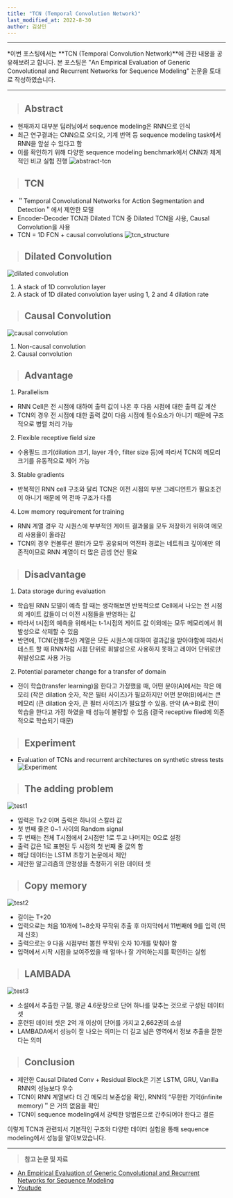 ```yaml
---
title: "TCN (Temporal Convolution Network)"
last_modified_at: 2022-8-30
author: 김상민
---
```


-------------

*이번 포스팅에서는 **TCN (Temporal Convolution Network)**에 관한 내용을 공유해보려고 합니다. 본 포스팅은 "An Empirical Evaluation of Generic Convolutional and Recurrent Networks for Sequence Modeling" 논문을 토대로 작성하였습니다.


---------------

> ## Abstract
   - 현재까지 대부분 딥러닝에서 sequence modeling은 RNN으로 인식
   - 최근 연구결과는 CNN으로 오디오, 기계 번역 등 sequence modeling task에서 RNN을 앞설 수 있다고 함
   - 이를 확인하기 위해 다양한 sequence modeling benchmark에서 CNN과 체계적인 비교 실험 진행
![abstract-tcn](https://user-images.githubusercontent.com/102953592/187330720-d84f1506-63b5-4971-afe0-28a0da4e66ed.JPG)


> ## TCN
   - ＂Temporal Convolutional Networks for Action Segmentation and Detection＂에서 제안한 모델
   - Encoder-Decoder TCN과 Dilated TCN 중 Dilated TCN을 사용, Causal Convolution을 사용
   - TCN = 1D FCN + causal convolutions
![tcn_structure](https://user-images.githubusercontent.com/102953592/187330920-6d3cffe9-867b-4aba-b033-fe5f3ec205cf.JPG)


> ## Dilated Convolution
![dilated convolution](https://user-images.githubusercontent.com/102953592/187335424-9f969005-7b93-4106-9d55-ea66fbd19ff3.JPG)
1) A stack of 1D convolution layer
2) A stack of 1D dilated convolution layer using 1, 2 and 4 dilation rate


> ## Causal Convolution
![causal convolution](https://user-images.githubusercontent.com/102953592/187335439-761ae1f1-5441-4a13-bef9-953a1e04bbe7.JPG)
1) Non-causal convolution
2) Causal convolution


> ## Advantage
  1) Parallelism
   - RNN Cell은 전 시점에 대하여 출력 값이 나온 후 다음 시점에 대한 출력 값 계산
   - TCN의 경우 전 시점에 대한 출력 값이 다음 시점에 필수요소가 아니기 때문에 구조적으로 병렬 처리 가능
  
  2) Flexible receptive field size
   - 수용필드 크기(dilation 크기, layer 개수, filter size 등)에 따라서 TCN의 메모리 크기를 유동적으로 제어 가능

  3) Stable gradients
   - 반복적인 RNN cell 구조와 달리 TCN은 이전 시점의 부분 그레디언트가 필요조건이 아니기 때문에 역 전파 구조가 다름
  
  4) Low memory requirement for training
   - RNN 계열 경우 각 시퀀스에 부부적인 게이트 결과물을 모두 저장하기 위하여 메모리 사용율이 올라감
   - TCN의 경우 컨볼루션 필터가 모두 공유되며 역전파 경로는 네트워크 깊이에만 의존적이므로 RNN 계열이 더 많은 곱셈 연산 필요

> ## Disadvantage
  1) Data storage during evaluation
   - 학습된 RNN 모델이 예측 할 때는 생각해보면 반복적으로 Cell에서 나오는 전 시점의 게이트 값들이 더 이전 시점들을 반영하는 값
   - 따라서 t시점의 예측을 위해서는 t-1시점의 게이트 값 이외에는 모두 메모리에서 휘발성으로 삭제할 수 있음
   - 반면에, TCN(컨볼루션) 계열은 모든 시퀀스에 대하여 결과값을 받아야함에 따라서 테스트 할 때 RNN처럼 시점 단위로 휘발성으로 사용하지 못하고 레이어 단위로만 휘발성으로 사용 가능
  
  2) Potential parameter change for a transfer of domain
   - 전이 학습(transfer learning)을 한다고 가정했을 때, 어떤 분야(A)에서는 작은 메모리 (작은 dilation 숫자, 작은 필터 사이즈)가 필요하지만 어떤 분야(B)에서는 큰 메모리 (큰 dilation 숫자, 큰 필터 사이즈)가 필요할 수 있음. 만약 (A->B)로 전이 학습을 한다고 가정 하였을 때 성능이 불량할 수 있음 (결국 receptive filed에 의존적으로 학습되기 때문)


> ## Experiment 
   - Evaluation of TCNs and recurrent architectures on synthetic stress tests
![Experiment](https://user-images.githubusercontent.com/102953592/187335691-b39c1cd7-9665-490d-98a7-5fb7fb91b3f6.JPG)


> ## The adding problem
![test1](https://user-images.githubusercontent.com/102953592/187335720-1ff35d21-e67f-4d34-af40-71c0bdb1743e.JPG)
   - 입력은 Tx2 이며 출력은 하나의 스칼라 값
   - 첫 번째 줄은 0~1 사이의 Random signal
   - 두 번째는 전체 T시점에서 2시점만 1로 두고 나머지는 0으로 설정
   - 출력 값은 1로 표현된 두 시점의 첫 번째 줄 값의 합
   - 해당 데이터는 LSTM 초창기 논문에서 제안
   - 제안한 알고리즘의 안정성을 측정하기 위한 데이터 셋


> ## Copy memory
![test2](https://user-images.githubusercontent.com/102953592/187335727-b50a3f0f-7eb4-4e06-b37b-aa53ed8bb406.JPG)
   - 길이는 T+20
   - 입력으로는 처음 10개에 1~8숫자 무작위 추출 후 마지막에서 11번째에 9를 입력 (복제 신호)
   - 출력으로는 9 다음 시점부터 뽑힌 무작위 숫자 10개를 맞춰야 함
   - 입력에서 시작 시점을 보여주었을 때 얼마나 잘 기억하는지를 확인하는 실험


> ## LAMBADA
![test3](https://user-images.githubusercontent.com/102953592/187335730-e2f1e819-3c7c-4ab0-a305-f0251612f9c8.JPG)
   - 소설에서 추출한 구절, 평균 4.6문장으로 단어 하나를 맞추는 것으로 구성된 데이터 셋
   - 훈련된 데이터 셋은 2억 개 이상이 단어를 가지고 2,662권의 소설
   - LAMBADA에서 성능이 잘 나오는 의미는 더 길고 넓은 영역에서 정보 추출을 잘한다는 의미


> ## Conclusion
   - 제안한 Causal Dilated Conv + Residual Block은 기본 LSTM, GRU, Vanilla RNN의 성능보다 우수
   - TCN이 RNN 계열보다 더 긴 메모리 보존성을 확인, RNN의 “무한한 기억(infinite memory)＂은 거의 없음을 확인
   - TCN이 sequence modeling에서 강력한 방법론으로 간주되어야 한다고 결론

이렇게 TCN과 관련되서 기본적인 구조와 다양한 데이터 실험을 통해 sequence modeling에서 성능을 알아보았습니다.

------------------------

> **참고 논문 및 자료**  
* [An Empirical Evaluation of Generic Convolutional and Recurrent Networks for Sequence Modeling](https://arxiv.org/pdf/1803.01271.pdf)
* [Youtude](https://www.youtube.com/watch?v=W6Cg0DQ9eTA)
